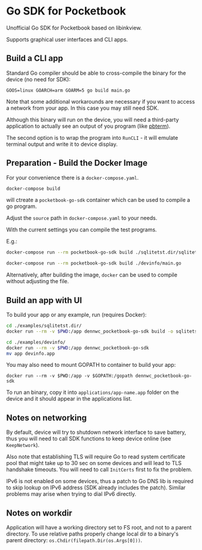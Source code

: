 # Go SDK for Pocketbook

Unofficial Go SDK for Pocketbook based on libinkview.

Supports graphical user interfaces and CLI apps.

## Build a CLI app

Standard Go compiler should be able to cross-compile the binary
for the device (no need for SDK):

```
GOOS=linux GOARCH=arm GOARM=5 go build main.go
```

Note that some additional workarounds are necessary if you want to access
a network from your app. In this case you may still need SDK.

Although this binary will run on the device, you will need a third-party
application to actually see an output of you program (like
[pbterm](http://users.physik.fu-berlin.de/~jtt/PB/)).

The second option is to wrap the program into `RunCLI` - it will
emulate terminal output and write it to device display.

## Preparation - Build the Docker Image

For your convenience there is a `docker-compose.yaml`.

```bash
docker-compose build
```

will ctreate a `pocketbook-go-sdk` container which can be used to compile a go program.

Adjust the `source` path in `docker-compose.yaml` to your needs.

With the current settings you can compile the test programs.

E.g.:

```bash
docker-compose run --rm pocketbook-go-sdk build ./sqlitetst.dir/sqlitetst.go
```

```bash
docker-compose run --rm pocketbook-go-sdk build ./devinfo/main.go
```

Alternatively, after building the image, `docker` can be used to compile without adjusting the file.

## Build an app with UI

To build your app or any example, run (requires Docker):

```bash
cd ./examples/sqlitetst.dir/
docker run --rm -v $PWD:/app dennwc_pocketbook-go-sdk build -o sqlitetst.app
```

```bash
cd ./examples/devinfo/
docker run --rm -v $PWD:/app dennwc_pocketbook-go-sdk
mv app devinfo.app
```

You may also need to mount GOPATH to container to build your app:

```
docker run --rm -v $PWD:/app -v $GOPATH:/gopath dennwc_pocketbook-go-sdk
```

To run an binary, copy it into `applications/app-name.app` folder
on the device and it should appear in the applications list.

## Notes on networking

By default, device will try to shutdown network interface to save battery,
thus you will need to call SDK functions to keep device online (see `KeepNetwork`).

Also note that establishing TLS will require Go to read system
certificate pool that might take up to 30 sec on some devices and will
lead to TLS handshake timeouts. You will need to call `InitCerts` first
to fix the problem.

IPv6 is not enabled on some devices, thus a patch to Go DNS lib is required
to skip lookup on IPv6 address (SDK already includes the patch).
Similar problems may arise when trying to dial IPv6 directly.

## Notes on workdir

Application will have a working directory set to FS root, and not to
a parent directory.
To use relative paths properly change local dir to a binary's parent
directory: `os.Chdir(filepath.Dir(os.Args[0]))`.